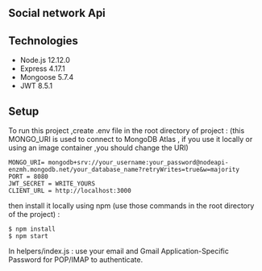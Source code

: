 ## Social network Api

## Technologies 
* Node.js 12.12.0 
* Express 4.17.1
* Mongoose 5.7.4
* JWT 8.5.1

## Setup 
To run this project ,create .env file in the root directory of project :
(this MONGO_URI is used to connect to MongoDB Atlas , if you use it locally or using an image container ,you should change the URI)
```
MONGO_URI= mongodb+srv://your_username:your_password@nodeapi-enzmh.mongodb.net/your_database_name?retryWrites=true&w=majority
PORT = 8080
JWT_SECRET = WRITE_YOURS
CLIENT_URL = http://localhost:3000
```

then install it locally using npm (use those commands in the root directory of the project) :
```
$ npm install
$ npm start
```
In helpers/index.js : use your email and Gmail Application-Specific Password for POP/IMAP to authenticate.